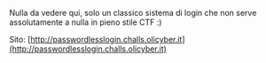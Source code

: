 Nulla da vedere qui, solo un classico sistema di login che non serve assolutamente a nulla in pieno stile CTF :)

Sito: [http://passwordlesslogin.challs.olicyber.it](http://passwordlesslogin.challs.olicyber.it)
